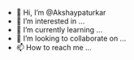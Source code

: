 - 👋 Hi, I’m @Akshaypaturkar
- 👀 I’m interested in ...
- 🌱 I’m currently learning ...
- 💞️ I’m looking to collaborate on ...
- 📫 How to reach me ...

<!---
Akshaypaturkar/Akshaypaturkar is a ✨ special ✨ repository because its `README.md` (this file) appears on your GitHub profile.
You can click the Preview link to take a look at your changes.
--->
